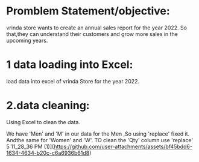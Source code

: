 # Promblem Statement/objective:
vrinda store wants to create an annual sales report for the year 2022. So that,they can understand their customers and grow more sales in the upcoming years.
# 1 data loading into Excel:
load data into excel of vrinda Store for the year 2022.
# 2.data cleaning:
Using Excel to clean the data.

We have 'Men' and 'M' in our data for the Men ,So using 'replace' fixed it. Andthe same for 'Women' and 'W'.
TO clean the 'Qty' column use 'replace'
5 11_28_36 PM (1)](https://github.com/user-attachments/assets/bf45bdd6-1634-4634-b20c-c6a6936b61d8)

